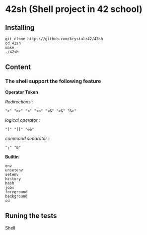 # 42sh (Shell project in 42 school)

## Installing

```
git clone https://github.com/krystalz42/42sh
cd 42sh
make
./42sh
```

## Content

### The shell support the following feature

**Operator Token**

*Redirections :*

```
">" ">>" "<" "<<" "<&" ">&" "&>"
```

_logical operator :_

```
"|" "||" "&&" 
```
_command separator :_
```
";" "&"
```

**Builtin**

```
env
unsetenv
setenv
history
hash
jobs
foreground
background
cd
```

## Runing the tests

Shell 
